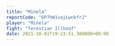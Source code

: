 ```yaml
---
title: "Minela"
reportCode: "6P7hW1vajLwnkfrJ"
player: "Minela"
fight: "Terestian Illhoof"
date: 2021-10-01T19:23:51.380000+00:00
---
```

